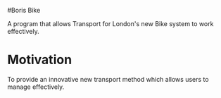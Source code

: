 #Boris Bike

A program that allows Transport for London's new Bike system to work effectively.

# Motivation
To provide an innovative new transport method which allows users to manage effectively. 
